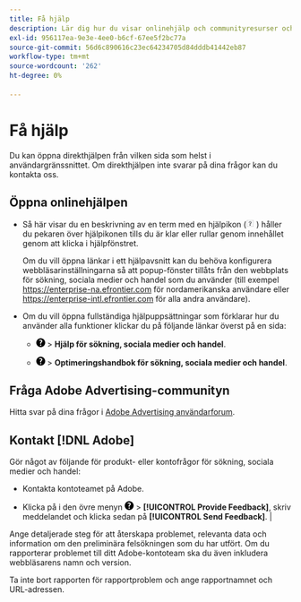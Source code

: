 ```yaml
---
title: Få hjälp
description: Lär dig hur du visar onlinehjälp och communityresurser och hur du får teknisk support.
exl-id: 956117ea-9e3e-4ee0-b6cf-67ee5f2bc77a
source-git-commit: 56d6c890616c23ec64234705d84dddb41442eb87
workflow-type: tm+mt
source-wordcount: '262'
ht-degree: 0%

---
```


# Få hjälp

Du kan öppna direkthjälpen från vilken sida som helst i användargränssnittet. Om direkthjälpen inte svarar på dina frågor kan du kontakta oss.

## Öppna onlinehjälpen

* Så här visar du en beskrivning av en term med en hjälpikon (![Hjälpikon](/help/search-social-commerce/assets/help-field.png "Hjälpikon") ) håller du pekaren över hjälpikonen tills du är klar eller rullar genom innehållet genom att klicka i hjälpfönstret.

  Om du vill öppna länkar i ett hjälpavsnitt kan du behöva konfigurera webbläsarinställningarna så att popup-fönster tillåts från den webbplats för sökning, sociala medier och handel som du använder (till exempel https://enterprise-na.efrontier.com för nordamerikanska användare eller https://enterprise-intl.efrontier.com för alla andra användare).

* Om du vill öppna fullständiga hjälpuppsättningar som förklarar hur du använder alla funktioner klickar du på följande länkar överst på en sida:

   * ![Hjälp](/help/search-social-commerce/assets/help-main-menu.png "Hjälp") > **Hjälp för sökning, sociala medier och handel**.

   * ![Hjälp](/help/search-social-commerce/assets/help-main-menu.png "Hjälp") > **Optimeringshandbok för sökning, sociala medier och handel**.

## Fråga Adobe Advertising-communityn

Hitta svar på dina frågor i [Adobe Advertising användarforum](https://experienceleaguecommunities.adobe.com/t5/adobe-advertising-cloud/ct-p/adobe-advertising-cloud-community).

## Kontakt [!DNL Adobe]

Gör något av följande för produkt- eller kontofrågor för sökning, sociala medier och handel:

* Kontakta kontoteamet på Adobe.

* Klicka på i den övre menyn ![Hjälp](/help/search-social-commerce/assets/help-main-menu.png "Hjälp") > **[!UICONTROL Provide Feedback]**, skriv meddelandet och klicka sedan på **[!UICONTROL Send Feedback]**. |

Ange detaljerade steg för att återskapa problemet, relevanta data och information om den preliminära felsökningen som du har utfört. Om du rapporterar problemet till ditt Adobe-kontoteam ska du även inkludera webbläsarens namn och version.

Ta inte bort rapporten för rapportproblem och ange rapportnamnet och URL-adressen.
